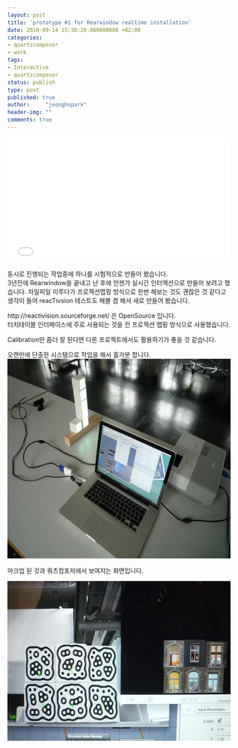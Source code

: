 ```yaml
---
layout: post
title: 'prototype #1 for Rearwindow realtime installation'
date: 2010-09-14 15:30:20.000000000 +02:00
categories:
- quartzcomposer
- work
tags:
- Interactive
- quartzcomposer
status: publish
type: post
published: true
author:     "jeonghopark"
header-img: ""
comments: true
---
```

<iframe src="//player.vimeo.com/video/14958373" width="500" height="281" frameborder="0" webkitallowfullscreen mozallowfullscreen allowfullscreen></iframe>

<p>동시로 진행되는 작업중에 하나를 시험적으로 만들어 봤습니다.<br />
3년전에 Rearwindow을 끝내고 난 후에 언젠가 실시간 인터액션으로 만들어 보려고 했습니다. 차일피일 미루다가 프로젝션맵핑 방식으로 한번 해보는 것도 괜찮은 것 같다고 생각이 들어 reacTivsion 테스트도 해볼 겸 해서 새로 만들어 봤습니다.</p>
<p>http://reactivision.sourceforge.net/ 은 OpenSource 입니다.<br />
터치테이블 인터페이스에 주로 사용되는 것을 전 프로젝션 맵핑 방식으로 사용했습니다.</p>
<p>Calibration만 좀더 잘 된다면 다른 프로젝트에서도 활용하기가 좋을 것 같습니다.</p>
<p>오랜만에 단촐한 시스템으로 작업을 해서 홀가분 합니다.<br />
<img src="/assets/P10607305016c9e46169e-800x600.jpg" alt="P10607305016c9e46169e.jpg" width="600" height="450" class="alignnone size-large wp-image-2892" /></p>
<p>마크업 된 것과 쿼츠컴포저에서 보여지는 화면입니다.</p>
<p><img src="/assets/P10607485016c9e399fa6.jpg" alt="P10607485016c9e399fa6.jpg" width="640" height="360" class="alignnone size-full wp-image-2890" /></p>
